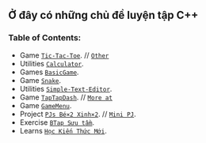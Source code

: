 ## Ở đây có những chủ đề luyện tập C++

### Table of Contents:

-  Game [`Tic-Tac-Toe`](https://github.com/GMPrakhar/tictactoe). // [`Other`](https://github.com/cerus/tic-tac-toe)
-  Utilities [`Calculator`](https://github.com/Spounka/SCalculator).
-  Games [`BasicGame`](https://github.com/HoangTran0410/CPlusPlus_BasicGames).
-  Game [`Snake`](https://github.com/CreyTuning/snake).
-  Utilities [`Simple-Text-Editor`](https://github.com/AhsanSN/Simple-Text-Editor).
-  Game [`TapTapDash`](https://github.com/phuctm97/game-tap-tap-dash). // [`More at`](https://github.com/phuctm97?tab=repositories&q=&type=&language=c%2B%2B&sort=)
-  Game [`GameMenu`](https://github.com/ParadoxZero/GameMenu-cpp).
-  Project [`PJs Bé×2 Xinh×2`](https://github.com/Gourav1607/Projects).  // [`Mini PJ`](https://github.com/atharva23/mini-project-in-cpp).
-  Exercise [`BTap Sưu tầm`](https://github.com/huydinh14/BtCode).
-  Learns [`Học Kiến Thức Mới`](https://github.com/AlexFlamand/Learning-CPlusPlus).

